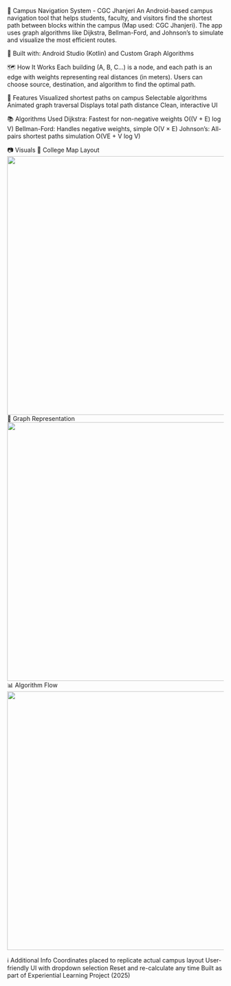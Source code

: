 🧭 Campus Navigation System - CGC Jhanjeri
An Android-based campus navigation tool that helps students, faculty, and visitors find the shortest path between blocks within the campus (Map used: CGC Jhanjeri). The app uses graph algorithms like Dijkstra, Bellman-Ford, and Johnson’s to simulate and visualize the most efficient routes.

📍 Built with: Android Studio (Kotlin) and Custom Graph Algorithms

🗺️ How It Works
Each building (A, B, C...) is a node, and each path is an edge with weights representing real distances (in meters). Users can choose source, destination, and algorithm to find the optimal path.

📌 Features
Visualized shortest paths on campus
Selectable algorithms
Animated graph traversal
Displays total path distance
Clean, interactive UI

📚 Algorithms Used
Dijkstra:	Fastest for non-negative weights O((V + E) log V)
Bellman-Ford:	Handles negative weights, simple O(V × E)
Johnson’s:	All-pairs shortest paths simulation	O(VE + V log V)

📷 Visuals
🏫 College Map Layout
<img src="assets/college_map.png" width="600"/>
🔗 Graph Representation
<img src="assets/campus_graph.png" width="600"/>
📊 Algorithm Flow
<img src="assets/algorithm_used.png" width="600"/>

ℹ️ Additional Info
Coordinates placed to replicate actual campus layout
User-friendly UI with dropdown selection
Reset and re-calculate any time
Built as part of Experiential Learning Project (2025)
